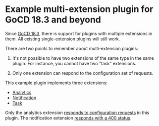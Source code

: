 # Example multi-extension plugin for GoCD 18.3 and beyond

Since [GoCD 18.3](https://www.gocd.org/download/), there is support for plugins with multiple extensions in them. All existing single-extension plugins will still work.

There are two points to remember about multi-extension plugins:

1. It's not possible to have two extensions of the same type in the same plugin. For instance, you cannot have two "task" extensions.

2. Only one extension can respond to the configuration set of requests.


This example plugin implements three extensions:

* [Analytics](https://github.com/arvindsv/gocd-multi-extension-plugin-example/blob/b7bd2bcd8080b1d496621b157e97d826c456ee3b/src/main/java/com/thoughtworks/go/analytics/AnalyticsPlugin.java#L39)
* [Notification](https://github.com/arvindsv/gocd-multi-extension-plugin-example/blob/b7bd2bcd8080b1d496621b157e97d826c456ee3b/src/main/java/com/thoughtworks/go/notification/NotificationPlugin.java#L36)
* [Task](https://github.com/arvindsv/gocd-multi-extension-plugin-example/blob/b7bd2bcd8080b1d496621b157e97d826c456ee3b/src/main/java/com/thoughtworks/go/task/TaskPlugin.java#L35)

Only the analytics extension [responds to configuration requests](https://github.com/arvindsv/gocd-multi-extension-plugin-example/blob/b7bd2bcd8080b1d496621b157e97d826c456ee3b/src/main/java/com/thoughtworks/go/analytics/AnalyticsPlugin.java#L54-L62) in this plugin. The notification extension [responds with a 400 status](https://github.com/arvindsv/gocd-multi-extension-plugin-example/blob/b7bd2bcd8080b1d496621b157e97d826c456ee3b/src/main/java/com/thoughtworks/go/notification/NotificationPlugin.java#L52-L60).
